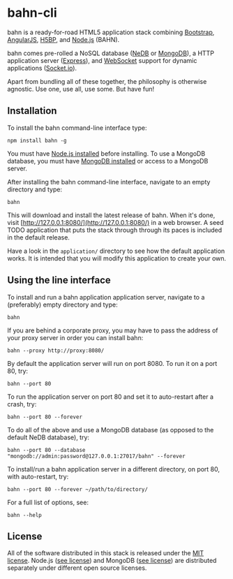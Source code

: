 bahn-cli
========

bahn is a ready-for-road HTML5 application stack combining [Bootstrap](http://getbootstrap.com), [AngularJS](https://angularjs.org/), [H5BP](http://html5boilerplate.com/), and [Node.js](http://nodejs.org/) (BAHN).

bahn comes pre-rolled a NoSQL database ([NeDB](https://github.com/louischatriot/nedb) or [MongoDB](http://www.mongodb.org/)), a HTTP application server ([Express](http://expressjs.com/)), and [WebSocket](http://www.html5rocks.com/en/tutorials/websockets/basics/) support for dynamic applications ([Socket.io](http://socket.io/)).

Apart from bundling all of these together, the philosophy is otherwise agnostic. Use one, use all, use some. But have fun!

## Installation ##

To install the bahn command-line interface type:

    npm install bahn -g

You must have [Node.js installed](http://nodejs.org/download/) before installing. To use a MongoDB database, you must have [MongoDB installed](http://www.mongodb.org/downloads) or access to a MongoDB server.

After installing the bahn command-line interface, navigate to an empty directory and type:

    bahn

This will download and install the latest release of bahn. When it's done, visit [http://127.0.0.1:8080/](http://127.0.0.1:8080/) in a web browser. A seed TODO application that puts the stack through through its paces is included in the default release.

Have a look in the `application/` directory to see how the default application works. It is intended that you will modify this application to create your own.

## Using the line interface ##

To install and run a bahn application application server, navigate to a (preferably) empty directory and type:

    bahn
    
If you are behind a corporate proxy, you may have to pass the address of your proxy server in order you can install bahn:

    bahn --proxy http://proxy:8080/
    
By default the application server will run on port 8080. To run it on a port 80, try:

    bahn --port 80

To run the application server on port 80 and set it to auto-restart after a crash, try:

    bahn --port 80 --forever

To do all of the above and use a MongoDB database (as opposed to the default NeDB database), try:

    bahn --port 80 --database "mongodb://admin:password@127.0.0.1:27017/bahn" --forever

To install/run a bahn application server in a different directory, on port 80, with auto-restart, try:

    bahn --port 80 --forever ~/path/to/directory/

For a full list of options, see:

    bahn --help

## License ##

All of the software distributed in this stack is released under the [MIT license](http://opensource.org/licenses/MIT). Node.js ([see license](https://raw.githubusercontent.com/joyent/node/v0.10.29/LICENSE)) and MongoDB ([see license](http://www.mongodb.org/about/licensing/)) are distributed separately under different open source licenses.